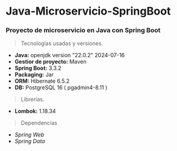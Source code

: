 # Java-Microservicio-SpringBoot

### Proyecto de microservicio en Java con Spring Boot


> Tecnologías usadas y versiones.

- **Java:** openjdk version "22.0.2" 2024-07-16
- **Gestior de proyecto:** Maven
- **Spring Boot:** 3.3.2
- **Packaging:** Jar
- **ORM:** Hibernate 6.5.2
- **DB:** PostgreSQL 16 ( pgadmin4-8.11 )


> Librerías.

- **Lombok:** 1.18.34

> Dependencias
- *Spring Web*
- *Spring Data*